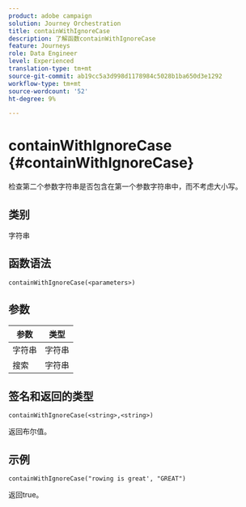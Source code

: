 ```yaml
---
product: adobe campaign
solution: Journey Orchestration
title: containWithIgnoreCase
description: 了解函数containWithIgnoreCase
feature: Journeys
role: Data Engineer
level: Experienced
translation-type: tm+mt
source-git-commit: ab19cc5a3d998d1178984c5028b1ba650d3e1292
workflow-type: tm+mt
source-wordcount: '52'
ht-degree: 9%

---
```



# containWithIgnoreCase {#containWithIgnoreCase}

检查第二个参数字符串是否包含在第一个参数字符串中，而不考虑大小写。

## 类别

字符串

## 函数语法

`containWithIgnoreCase(<parameters>)`

## 参数

| 参数 | 类型 |
|-----------|------------------|
| 字符串 | 字符串 |
| 搜索 | 字符串 |

## 签名和返回的类型

`containWithIgnoreCase(<string>,<string>)`

返回布尔值。

## 示例

`containWithIgnoreCase("rowing is great', "GREAT")`

返回true。
